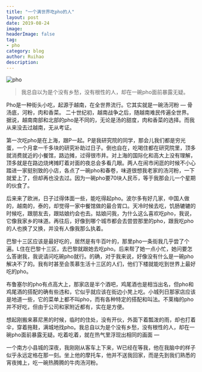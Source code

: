 ```yaml
---
title: "一个满世界吃pho的人"
layout: post
date: 2019-08-24
image: 
headerImage: false
tag:
- pho
category: blog
author: Ruihao
description: 
---
```


![pho](https://github.com/ruihqiu/ruihqiu.github.io/blob/master/assets/images/pho.jpg?raw=true)

<div class="breaker"></div>

> 我总自以为是个没有乡愁，没有根性的人，却在一碗pho面前暴露无疑。

<div class="breaker"></div>

Pho是一种街头小吃，起源于越南，在全世界流行。它其实就是一碗汤河粉 — 骨汤底，河粉，肉和香菜。 二十世纪初，越南战争之后，随越南难民传遍全世界。据说，越南南部和北部的pho是不同的，无论是汤的甜度，肉和香菜的选择。而我从来没去过越南，无从考证。

第一次吃pho是在上海，跟P一起。P是我研究院的同学，那会儿我们都是穷光蛋，一个月拿一千多块的研究补助过日子。倒也自在，吃喝住都在研究院里，顶多就消费就近的小餐馆，路边摊，过得很市井。对上海的国际化和高大上没有理解，顶多就是在路边烧烤摊盯着对面的夜总会多看几眼。两人在闹市闲逛的时候不小心踏进一家挺别致的小店，各点了一碗pho和春卷，味道很想我老家的汤河粉，一下就爱上了，但却再也没去过。因为一碗pho要70块人民币，等于我那会儿一个星期的伙食了。

后来来了欧洲，日子过得体面一些，能吃得起pho。波尔多有好几家，中国人做的，越南的，泰的，却觉得一家中餐馆做的最合胃口。天冷时候去吃，饥肠辘辘的时候吃，跟朋友去，跟姑娘约会也去。姑娘问我，为什么这么喜欢吃pho，我说，它像我家乡的味道。再往后，好像到哪个城市都会去尝尝那里的pho，跟我吃pho的人也换了又换，并没有人像我那么执着。

巴黎十三区应该是最好吃的，居然是有牛百叶的，那里pho一条街我几乎尝了个遍。L住在巴黎十三区，去巴黎就跟她去吃pho。后来帮了她一点小忙，她问要怎么答谢我，我说请问吃碗pho就行。的确，对于我来说，好像没有什么是一碗pho解决不了的。我有时甚至会羡慕生活十三区的人们，他们下楼就能吃到世界上最好吃的pho。

布鲁塞尔的pho有点高大上，那家店是半个酒吧，鸡尾酒也是相当出名，但pho和鸡尾酒的搭配的确有些违和，它似乎就应该在街边小凳上吃。小城列日那家店应该是地道一些，它的菜单上都不叫pho，而有各种特定的搭配和叫法。不莱梅的pho并不好吃，但由于公司和家附近都有，实在是方便。

想起刚搬来慕尼黑的时候，临时的住处，没有开伙，外面下着瓢泼的雨，却也打着伞，穿着拖鞋，满城地找pho。我总自以为是个没有乡愁，没有根性的人，却在一碗pho面前暴露无疑。吃着吃着，就在热气里浮现出相同的画面 — 

一个南方小县城的深夜，我刚刚从客车上下来，W已经在等我，他在我脑中的样子似乎永远定格在那一刻。坐上他的摩托车，他并不送我回家，而是先到我们熟悉的宵夜摊上，吃一碗热腾腾的牛肉汤河粉。

<div class="breaker"></div>